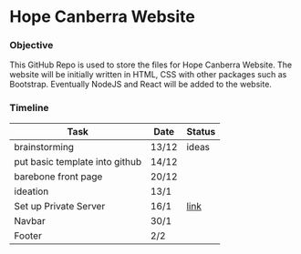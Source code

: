 # Hope Canberra Website

### Objective

This GitHub Repo is used to store the files for Hope Canberra Website. The website will be initially written in HTML, CSS with other packages such as Bootstrap. Eventually NodeJS and React will be added to the website. 


### Timeline

| Task | Date | Status |
|------|------|--------|
|  brainstorming    |   13/12   |   ideas       |
|  put basic template into github    |  14/12    |        |
|  barebone front page    |  20/12    |        |
| ideation  | 13/1  |   |
| Set up Private Server | 16/1 |  [link](http://www.pynex13.site)  |
| Navbar | 30/1 |    |
|Footer | 2/2|  |



